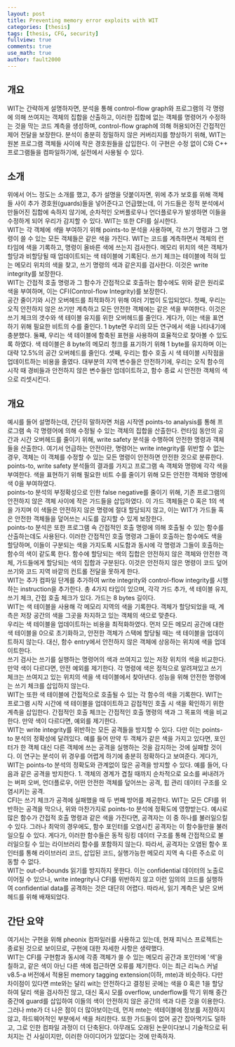 ```yaml
---
layout: post
title: Preventing memory error exploits with WIT
categories: [thesis]
tags: [thesis, CFG, security]
fullview: true
comments: true
use_math: true
author: fault2000
---
```


## 개요

WIT는 간략하게 설명하자면, 분석을 통해 control-flow graph와 프로그램의 각 명령에 의해 쓰여지는 객체의 집합을 산출하고, 이러한 집합에 없는 객체를 명령어가 수정하는 것을 막는 코드 계측을 생성하며, control-flow graph에 의해 허용되어진 간접적인 제어 전달을 보장한다. 분석이 충분히 정밀하지 않은 커버리지를 향상하기 위해, WIT는 원본 프로그램 객체들 사이에 작은 경호원들을 삽입한다. 이 구현은 수정 없이 C와 C++ 프로그램들을 컴파일하기에, 실전에서 사용될 수 있다.

## 소개

위에서 어느 정도는 소개를 했고, 추가 설명을 덧붙이자면, 위에 추가 보호를 위해 객체들 사이 추가 경호원(guards)들을 넣어준다고 언급했는데, 이 가드들은 정적 분석에서 만들어진 집합에 속하지 않기에, 순차적인 오버플로우나 언더플로우가 발생하면 이들을 수정하게 되어 우리가 감지할 수 있다. WIT는 또한 CFI를 실시한다.  
WIT는 각 객체에 *색*을 부여하기 위해 points-to 분석을 사용하며, 각 쓰기 명령과 그 명령이 쓸 수 있는 모든 객체들은 같은 색을 가진다. WIT는 코드를 계측하면서 객체의 런타임에 색을 기록하고, 명령이 올바른 색에 쓰는지 검사한다. 메모리 위치의 색은 객체가 할당과 비할당될 때 업데이트되는 색 테이블에 기록된다. 쓰기 체크는 테이블에 적혀 있는 메모리 위치의 색을 찾고, 쓰기 명령의 색과 같은지를 검사한다. 이것은 write integrity를 보장한다.  
WIT는 간접적 호출 명령과 그 함수가 간접적으로 호출하는 함수에도 위와 같은 원리로 색을 부여하며, 이는 CFI(Control-flow Integrity)를 보장한다.  
공간 줄이기와 시간 오버헤드를 최적화하기 위해 여러 기법이 도입되었다. 첫째, 우리는 오직 안전하지 않은 쓰기만 계측하고 모든 안전한 객체에는 같은 색을 부여한다. 이것은 쓰기 체크의 갯수와 색 테이블 유지를 위한 오버헤드를 줄인다. 게다가, 이는 색을 표연하기 위해 필요한 비트의 수를 줄인다. 1 byte면 우리의 모든 연구에서 색을 나타내기에 충분했다. 둘째, 우리는 색 테이블에 함축된 표현을 사용하여 효율적으로 찾아볼 수 있도록 하였다. 색 테이블은 8 byte의 메모리 청크를 표기하기 위해 1 byte를 유지하며 이는 대략 12.5%의 공간 오버헤드를 줄인다. 셋째, 우리는 함수 호출 시 색 테이블 시작점을 업데이트하는 비용을 줄였다. 대부분의 지역 변수들은 안전하기에, 우리는 오직 함수의 시작 때 경비들과 안전하지 않은 변수들만 업데이트하고, 함수 종료 시 안전한 객체의 색으로 리셋시킨다.

## 개요

예시를 들어 설명하는데, 간단히 말하자면 처음 시작엔 points-to analysis를 통해 프로그램 속 각 명령어에 의해 수정될 수 있는 객체의 집합을 산출한다. 런타임 동안의 공간과 시간 오버헤드를 줄이기 위해, write safety 분석을 수행하여 안전한 명령과 객체들을 산출한다. 여기서 언급하는 안전이란, 명령어는 write integrity를 위반할 수 없는 경우, 객체는 이 객체를 수정할 수 있는 모든 명령이 안전하면 안전한 것으로 분류한다.  
points-to, write safety 분석들의 결과를 가지고 프로그램 속 객체와 명령에 각각 색을 부여한다. 색을 표현하기 위해 필요한 비트 수를 줄이기 위해 모든 안전한 객체와 명령에 색 0을 부여하였다.  
points-to 분석의 부정확성으로 인한 false negative를 줄이기 위해, 기존 프로그램의 안전하지 않은 객체 사이에 작은 가드들을 삽입하였다. 이 가드 객체들은 0 혹은 1의 색을 가지며 이 색들은 안전하지 않은 명령에 절대 할당되지 않고, 이는 WIT가 가드들 혹은 안전한 객체들을 덮어쓰는 시도를 감지할 수 있게 보장한다.  
points-to 분석은 또한 프로그램 속 간접적인 호출 명령에 의해 호출될 수 있는 함수를 산출하는데도 사용된다. 이러한 간접적인 호출 명령과 그들이 호출하는 함수에도 색을 할당하며, 이들이 구분되는 색을 가지도록 시도함과 동시에 각 명령과 그들이 호출하는 함수의 색이 같도록 한다. 함수에 할당되는 색의 집합은 안전하지 않은 객체와 안전한 객체, 가드들에게 할당되는 색의 집합과 구분된다. 이것은 안전하지 않은 명령이 코드 덮어쓰기와 코드 지역 바깥의 컨트롤 전달을 못하게 한다.  
WIT는 추가 컴파일 단계를 추가하여 write integrity와 control-flow integrity를 시행하는 instruction을 추가한다. 총 4가지 타입이 있으며, 각각 가드 추가, 색 테이블 유지, 쓰기 체크, 간접 호출 체크가 있다. 가드는 8 bytes 길이다.  
WIT는 색 테이블을 사용해 각 메모리 지역의 색을 기록한다. 객체가 할당되었을 때, 계측은 저장 공간의 색을 그곳을 차지하고 있는 객체의 색으로 맞춘다.  
우리는 색 테이블을 업데이트하는 비용을 최적화하였다. 먼저 모든 메모리 공간에 대한 색 테이블을 0으로 초기화하고, 안전한 객체가 스택에 할당될 때는 색 테이블을 업데이트하지 않는다. 대신, 함수 entry에서 안전하지 않은 객체에 상응하는 위치에 색을 업데이트한다.  
쓰기 검사는 쓰기를 실행하는 명령어의 색과 쓰여지고 있는 저장 위치의 색을 비교한다. 만약 색이 다르다면, 안전 예외를 제기한다. 각 명령에 색은 정적으로 알려져있고 쓰기 체크는 쓰여지고 있는 위치의 색을 색 테이블에서 찾아낸다. 성능을 위해 안전한 명령에는 쓰기 체크를 삽입하지 않는다.  
WIT는 또한 색 테이블에 간접적으로 호출될 수 있는 각 함수의 색을 기록한다. WIT는 프로그램 시작 시간에 색 테이블을 업데이트하고 감접적인 호출 시 색을 확인하기 위한 계측을 삽입한다. 간접적인 호출 체크는 간접적인 호출 명령의 색과 그 목표의 색을 비교한다. 만약 색이 다르다면, 예외를 제기한다.  
WIT는 write integrity를 위반하는 모든 공격들을 방지할 수 있다. 다만 이는 points-to 분석의 정확성에 달려있다. 예를 들어 만약 두 객체가 같은 색을 가지고 있다면, 포인터가 한 객체 대신 다른 객체에 쓰는 공격을 실행하는 것을 감지하는 것에 실패할 것이다. 이 연구는 분석이 위 경우를 어렵게 하기에 충분히 정확하다고 보여준다. 게다가, WIT는 points-to 분석의 정확도와 관계없이 많은 공격을 방지할 수 있다. 예를 들어, 다음과 같은 공격을 방지한다. 1. 객체의 경계가 겹칠 때까지 순차적으로 요소를 써내려가는 버퍼 오버, 언더플로우, 어떤 안전한 객체를 덮어쓰는 공격, 힙 관리 데이터 구조를 오염시키는 공격.  
CFI는 쓰기 체크가 공격에 실패했을 때 두 번째 방어를 제공한다. WIT는 모든 CFI를 위반하는 공격을 막으나, 위와 마찬가지로 points-to 분석에 정확도에 영향받는다. 예시로 많은 함수가 간접적 호출 명령과 같은 색을 가진다면, 공격자는 이 중 하나를 불러일으킬 수 있다. 그러나 최악의 경우에도, 함수 포인터를 오염시킨 공격자는 이 함수들만을 불러일으킬 수 있다. 게다가, 이러한 함수들은 동적 링킹 데이터 구조를 통해 간접적으로 불러일으킬 수 있는 라이브러리 함수를 포함하지 않는다. 따라서, 공격자는 오염된 함수 포인터를 통해 라이브러리 코드, 삽입된 코드, 실행가능한 메모리 지역 속 다른 주소로 이동할 수 없다.  
WIT는 out-of-bounds 읽기를 방지하지 못한다. 이는 confidential 데이터의 노출로 이어질 수 있으나, write integrity나 CFI를 위반하지 않고 이런 임의의 코드를 실행하여 confidential data를 공격하는 것은 대단히 어렵다. 따라서, 읽기 계측은 낮은 오버헤드를 위해 배재되었다.  

## 간단 요약

여기서는 구현을 위해 pheonix 컴파일러를 사용하고 있는데, 현재 피닉스 프로젝트는 종료된 것으로 보이므로, 구현에 대한 자세한 사항은 생략했다.  
WIT는 CFI를 구현함과 동시에 각종 객체가 쓸 수 있는 메모리 공간과 포인터에 '색'을 칠하고, 같은 색이 아닌 다른 색에 접근하면 오류를 제기한다. 이는 최근 리눅스 커널 v8.5-a 버전에서 적용된 memory tagging extension(이하, mte)과 비슷하다. 다만 차이점이 있다면 mte와는 달리 wit는 안전하다고 결정된 곳에는 색을 0 혹은 1을 할당하여 달리 색을 검사하진 않고, 대신 혹시 모를 overflow, underflow를 막기 위해 중간중간에 guard를 삽입하여 이들의 색이 안전하지 않은 공간의 색과 다른 것을 이용한다.  
그러나 mte가 더 나은 점이 더 많아보이는데, 먼저 mte는 색테이블에 정보를 저장하지 않고, 하드웨어적인 부분에서 색을 처리한다. 또한 가드들이 없어 공간 잡아먹기도 덜하고, 그로 인한 컴파일 과정이 더 단축된다. 아무래도 오래된 논문이다보니 기술적으로 뒤처지는 건 사실이지만, 이러한 아이디어가 있었다는 것에 만족하자.




